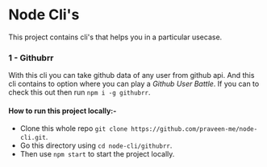 # Node Cli's

This project contains cli's that helps you in a particular usecase.
<br>
### 1 - **Githubrr**
With this cli you can take github data of any user from github api. And this cli contains to option where you can play a _Github User Battle_. If you can to check this out then run `npm i -g githubrr`.
<br>

#### How to run this project locally:-
* Clone this whole repo `git clone https://github.com/praveen-me/node-cli.git`.
* Go this directory using `cd node-cli/githubrr`.
* Then use `npm start` to start the project locally.

